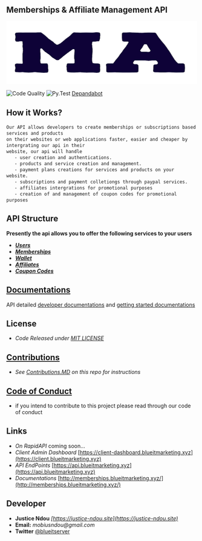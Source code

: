 ## Memberships & Affiliate Management API 
![MembershipsLogo](resource/profile.png)


![Code Quality](https://github.com/Memberships-Affiliate-Management-API/membership_and_affiliate_api/actions/workflows/codeql-analysis.yml/badge.svg)
![Py.Test](https://github.com/Memberships-Affiliate-Management-API/membership_and_affiliate_api/actions/workflows/pytest.yaml/badge.svg)
[Depandabot](https://github.com/Memberships-Affiliate-Management-API/membership_and_affiliate_api/actions/workflows/dependabot.yml/badge.svg)


 **How it Works?**
 --
    Our API allows developers to create memberships or subscriptions based services and products 
    on their websites or web applications faster, easier and cheaper by intergrating our api in their 
    website, our api will handle 
       - user creation and authentications.
       - products and service creation and management.
       - payment plans creations for services and products on your website. 
       - subscriptions and payment colletiongs through paypal services. 
       - affiliates intergrations for promotional purposes 
       - creation of and management of coupon codes for promotional purposes
  

   
 **API Structure**
 --
 
 **Presently the api allows you to offer the following services to your users**
   - **[_Users_](_api/public_api/users/README.md)**
   - **[_Memberships_](_api/public_api/memberships/readme.md)**
   - **[_Wallet_](_api/public_api/wallet/readme.md)**
   - **[_Affiliates_](_api/public_api/affiliates/Readme.md)**
   - **[_Coupon Codes_](_api/public_api/coupons/readme.md)**

**[Documentations](http://memberships.blueitmarketing.xyz/)**
--
  API detailed [developer documentations](http://memberships.blueitmarketing.xyz/) and 
  [getting started documentations](http://memberships.blueitmarketing.xyz/)

  

**License**
--
   - _Code Released under [MIT LICENSE](LICENSE)_


**[Contributions](CONTRIBUTING.md)**
 --
   - _See [Contributions.MD](CONTRIBUTING.md) on this repo for instructions_

**[Code of Conduct](CODE_OF_CONDUCT.md)**
 --
   - if you intend to contribute to this project please read through our code of conduct

**Links**
--
   - _On RapidAPI_  coming soon...
   - _Client Admin Dashboard_ [https://client-dashboard.blueitmarketing.xyz](https://client.blueitmarketing.xyz)
   - _API EndPoints_ [https://api.blueitmarketing.xyz](https://api.blueitmarketing.xyz)
   - _Documentations_ [http://memberships.blueitmarketing.xyz/](http://memberships.blueitmarketing.xyz/) 

**Developer**
--
   - **Justice Ndou** _[https://justice-ndou.site](https://justice-ndou.site)_
   - **Email:** _mobiusndou@gmail.com_
   - **Twitter** [@blueitserver](https://twitter.com/blueitserver)
